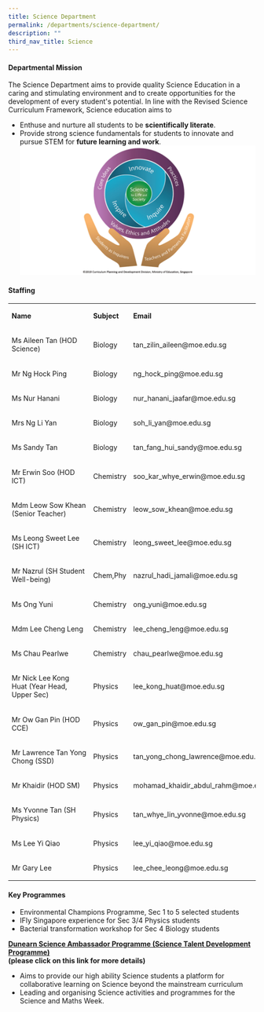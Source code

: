 ```yaml
---
title: Science Department
permalink: /departments/science-department/
description: ""
third_nav_title: Science
---
```

<h4>Departmental Mission</h4>
<p>The Science Department aims to provide quality Science Education in a caring and stimulating environment and to create opportunities for the development of every student's potential. In line with the Revised Science Curriculum Framework, Science education aims to</p>
<ul>
<li>Enthuse and nurture all students to be <strong>scientifically literate</strong>.</li>
<li>Provide strong science fundamentals for students to innovate and pursue STEM for <strong>future learning and work</strong>.</li>
<img src="/images/science%20dept2.png">
</ul>
<h4>Staffing</h4>
<table width="100%">
<tbody>
<tr>
<td width="36%">
<p><strong>Name</strong></p>
</td>
<td width="14%">
<p><strong>Subject</strong></p>
</td>
<td>
<p><strong>Email</strong></p>
</td>
</tr>
<tr>
<td width="36%">
<p>Ms Aileen Tan (HOD Science)</p>
</td>
<td width="14%">
<p>Biology</p>
</td>
<td>
<p>tan_zilin_aileen@moe.edu.sg</p>
</td>
</tr>
<tr>
<td width="36%">
<p>Mr Ng Hock Ping</p>
</td>
<td width="14%">
<p>Biology</p>
</td>
<td>
<p>ng_hock_ping@moe.edu.sg</p>
</td>
</tr>
<tr>
<td width="36%">
<p>Ms Nur Hanani</p>
</td>
<td width="14%">
<p>Biology</p>
</td>
<td>
<p>nur_hanani_jaafar@moe.edu.sg</p>
</td>
</tr>
<tr>
<td width="36%">
<p>Mrs Ng Li Yan</p>
</td>
<td width="14%">
<p>Biology</p>
</td>
<td>
<p>soh_li_yan@moe.edu.sg</p>
</td>
</tr>
<tr>
<td width="36%">
<p>Ms Sandy Tan</p>
</td>
<td width="14%">
<p>Biology</p>
</td>
<td>
<p>tan_fang_hui_sandy@moe.edu.sg</p>
</td>
</tr>
<tr>
<td width="36%">
<p>Mr Erwin Soo (HOD ICT)</p>
</td>
<td width="14%">
<p>Chemistry</p>
</td>
<td>
<p>soo_kar_whye_erwin@moe.edu.sg</p>
</td>
</tr>
<tr>
<td width="36%">
<p>Mdm Leow Sow Khean (Senior Teacher)</p>
</td>
<td width="14%">
<p>Chemistry</p>
</td>
<td>
<p>leow_sow_khean@moe.edu.sg</p>
</td>
</tr>
<tr>
<td width="36%">
<p>Ms Leong Sweet Lee (SH ICT)</p>
</td>
<td width="14%">
<p>Chemistry</p>
</td>
<td>
<p>leong_sweet_lee@moe.edu.sg</p>
</td>
</tr>
<tr>
<td width="36%">
<p>Mr Nazrul (SH Student Well-being)</p>
</td>
<td width="14%">
<p>Chem,Phy</p>
</td>
<td>
<p>nazrul_hadi_jamali@moe.edu.sg</p>
</td>
</tr>
<tr>
<td width="36%">
<p>Ms Ong Yuni</p>
</td>
<td width="14%">
<p>Chemistry</p>
</td>
<td>
<p>ong_yuni@moe.edu.sg</p>
</td>
</tr>
<tr>
<td width="36%">
<p>Mdm Lee Cheng Leng</p>
</td>
<td width="14%">
<p>Chemistry</p>
</td>
<td>
<p>lee_cheng_leng@moe.edu.sg</p>
</td>
</tr>
<tr>
<td width="36%">
<p>Ms Chau Pearlwe</p>
</td>
<td width="14%">
<p>Chemistry</p>
</td>
<td>
<p>chau_pearlwe@moe.edu.sg</p>
</td>
</tr>
<tr>
<td width="36%">
<p>Mr Nick Lee Kong Huat (Year Head, Upper Sec)</p>
</td>
<td width="14%">
<p>Physics</p>
</td>
<td>
<p>lee_kong_huat@moe.edu.sg</p>
</td>
</tr>
<tr>
<td width="36%">
<p>Mr Ow Gan Pin (HOD CCE)</p>
</td>
<td width="14%">
<p>Physics</p>
</td>
<td>
<p>ow_gan_pin@moe.edu.sg</p>
</td>
</tr>
<tr>
<td width="36%">
<p>Mr&nbsp;Lawrence&nbsp;Tan&nbsp;Yong Chong (SSD)</p>
</td>
<td width="14%">
<p>Physics</p>
</td>
<td>
<p>tan_yong_chong_lawrence@moe.edu.sg</p>
</td>
</tr>
<tr>
<td width="36%">
<p>Mr Khaidir (HOD SM)</p>
</td>
<td width="14%">
<p>Physics</p>
</td>
<td>
<p>mohamad_khaidir_abdul_rahm@moe.edu.sg</p>
</td>
</tr>
<tr>
<td width="36%">
<p>Ms Yvonne Tan (SH Physics)</p>
</td>
<td width="14%">
<p>Physics</p>
</td>
<td>
<p>tan_whye_lin_yvonne@moe.edu.sg</p>
</td>
</tr>
<tr>
<td width="36%">
<p>Ms Lee Yi Qiao</p>
</td>
<td width="14%">
<p>Physics</p>
</td>
<td>
<p>lee_yi_qiao@moe.edu.sg</p>
</td>
</tr>
<tr>
<td width="36%">
<p>Mr Gary Lee</p>
</td>
<td width="14%">
<p>Physics</p>
</td>
<td>
<p>lee_chee_leong@moe.edu.sg</p>
</td>
</tr>
</tbody>
</table>
<h4>Key Programmes</h4>
<ul>
<li>Environmental Champions Programme, Sec 1 to 5 selected students</li>
<li>IFly Singapore experience for Sec 3/4 Physics students</li>
<li>Bacterial transformation workshop for Sec 4 Biology students</li>
</ul>
<p><strong><a href="https://www.dunearnsec.moe.edu.sg/science-department/dunearn-science-ambassador-programme-sap-talent-development-programme">Dunearn Science Ambassador Programme (Science Talent Development Programme)</a><br></strong><strong>(please click on this link for more details)<br></strong></p>
<ul>
<li>Aims to provide our high ability Science students a platform for collaborative learning on Science beyond the mainstream curriculum</li>
<li>Leading and organising Science activities and programmes for the Science and Maths Week.</li>
</ul>